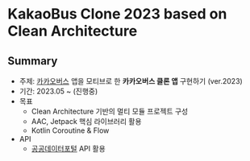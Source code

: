 # KakaoBus Clone 2023 based on Clean Architecture


## Summary

- 주제: [카카오버스](https://play.google.com/store/search?q=%EC%B9%B4%EC%B9%B4%EC%98%A4%EB%B2%84%EC%8A%A4&c=apps) 앱을 모티브로 한 **카카오버스 클론 앱** 구현하기 (ver.2023)
- 기간: 2023.05 ~ (진행중)
- 목표
  - Clean Architecture 기반의 멀티 모듈 프로젝트 구성
  - AAC, Jetpack 핵심 라이브러리 활용
  - Kotlin Coroutine & Flow
- API
  - [공공데이터포털](https://www.data.go.kr/) API 활용